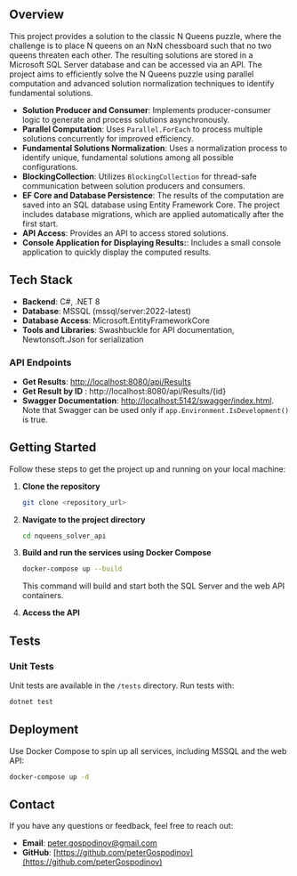 ## Overview

This project provides a solution to the classic N Queens puzzle, where the challenge is to place N queens on an NxN chessboard such that no two queens threaten each other. The resulting solutions are stored in a Microsoft SQL Server database and can be accessed via an API. The project aims to efficiently solve the N Queens puzzle using parallel computation and advanced solution normalization techniques to identify fundamental solutions.

- **Solution Producer and Consumer**: Implements producer-consumer logic to generate and process solutions asynchronously.
- **Parallel Computation**: Uses `Parallel.ForEach` to process multiple solutions concurrently for improved efficiency.
- **Fundamental Solutions Normalization**: Uses a normalization process to identify unique, fundamental solutions among all possible configurations.
- **BlockingCollection**: Utilizes `BlockingCollection` for thread-safe communication between solution producers and consumers.
- **EF Core and Database Persistence**: The results of the computation are saved into an SQL database using Entity Framework Core. The project includes database migrations, which are applied automatically after the first start.
- **API Access**: Provides an API to access stored solutions.
- **Console Application for Displaying Results:**: Includes a small console application to quickly display the computed results.

## Tech Stack

- **Backend**: C#, .NET 8
- **Database**: MSSQL (mssql/server:2022-latest)
- **Database Access**: Microsoft.EntityFrameworkCore
- **Tools and Libraries**: Swashbuckle for API documentation, Newtonsoft.Json for serialization

### API Endpoints

- **Get Results**: [http://localhost:8080/api/Results](http://localhost:8080/api/Results)
- **Get Result by ID** : http://localhost:8080/api/Results/{id}
- **Swagger Documentation**: [http://localhost:5142/swagger/index.html](http://localhost:5142/swagger/index.html). Note that Swagger can be used only if `app.Environment.IsDevelopment()` is true.

## Getting Started

Follow these steps to get the project up and running on your local machine:

1. **Clone the repository**

   ```sh
   git clone <repository_url>
   ```

2. **Navigate to the project directory**

   ```sh
   cd nqueens_solver_api
   ```

3. **Build and run the services using Docker Compose**

   ```sh
   docker-compose up --build
   ```

   This command will build and start both the SQL Server and the web API containers.

4. **Access the API**

## Tests

### Unit Tests

Unit tests are available in the `/tests` directory. Run tests with:

```sh
dotnet test
```

## Deployment

Use Docker Compose to spin up all services, including MSSQL and the web API:

```sh
docker-compose up -d
```

## Contact

If you have any questions or feedback, feel free to reach out:

- **Email**: [peter.gospodinov@gmail.com](mailto:peter.gospodinov@gmail.com)
- **GitHub**: [https://github.com/peterGospodinov](https://github.com/peterGospodinov)
